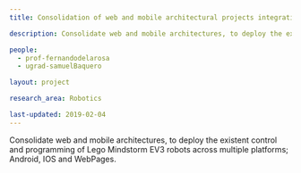 ```yaml
---
title: Consolidation of web and mobile architectural projects integrating Lego Mindstorm EV3.

description: Consolidate web and mobile architectures, to deploy the existent control and programming of Lego Mindstorm EV3 robots across multiple platforms; Android, IOS and WebPages.

people:
  - prof-fernandodelarosa
  - ugrad-samuelBaquero

layout: project

research_area: Robotics

last-updated: 2019-02-04
---
```


Consolidate web and mobile architectures, to deploy the existent control and programming of Lego Mindstorm EV3 robots across multiple platforms; Android, IOS and WebPages.
